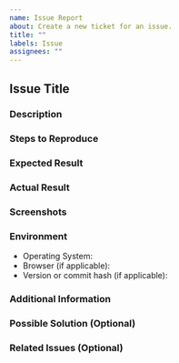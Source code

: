 ```yaml
---
name: Issue Report
about: Create a new ticket for an issue.
title: ""
labels: Issue
assignees: ""
---
```


## Issue Title

[//]: # "Briefly summarize the issue in one or two sentences"

### Description

[//]: # "Provide a detailed description of the issue, including the expected behavior and the actual behavior."

### Steps to Reproduce

[//]: # "List the steps to reproduce the issue. This could be a numbered list or bullet points."

### Expected Result

[//]: # "Describe what you expect to happen after following the steps to reproduce."

### Actual Result

[//]: # "Describe what actually happens after following the steps to reproduce."

### Screenshots

[//]: # "If applicable, include screenshots that illustrate the issue."

### Environment

[//]: # "Include information about your environment relevant to the issue. For example:"

- Operating System:
- Browser (if applicable):
- Version or commit hash (if applicable):

### Additional Information

[//]: # "Add any other relevant information about the issue here."

### Possible Solution (Optional)

[//]: # "If you have any ideas on how to solve the issue, you can include them here."

### Related Issues (Optional)

[//]: # "If this issue is related to or duplicates any existing issues, reference them here."
